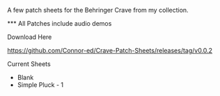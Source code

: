 A few patch sheets for the Behringer Crave from my collection.

*** All Patches include audio demos

Download Here

https://github.com/Connor-ed/Crave-Patch-Sheets/releases/tag/v0.0.2

Current Sheets
- Blank
- Simple Pluck - 1
